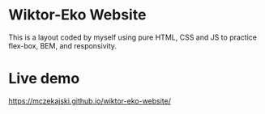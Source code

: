 # Wiktor-Eko Website
This is a layout coded by myself using pure HTML, CSS and JS to practice flex-box, BEM, and responsivity.

# Live demo
https://mczekajski.github.io/wiktor-eko-website/
